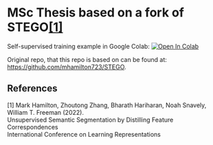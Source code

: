 # MSc Thesis based on a fork of STEGO[[1]](#1)

	
Self-supervised training example in Google Colab:
[![Open In Colab](https://colab.research.google.com/assets/colab-badge.svg)](https://colab.research.google.com/drive/1YiSR7tm2fkHgyM1SEsXdUngqLRvhBL3a?usp=sharing)


Original repo, that this repo is based on can be found at: https://github.com/mhamilton723/STEGO.

## References
<a id="1">[1]</a> 
Mark Hamilton, Zhoutong Zhang, Bharath Hariharan, Noah Snavely, William T. Freeman (2022). \
Unsupervised Semantic Segmentation by Distilling Feature Correspondences \
International Conference on Learning Representations
